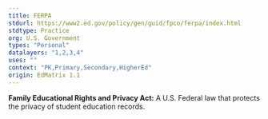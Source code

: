 ```yaml
---
title: FERPA
stdurl: https://www2.ed.gov/policy/gen/guid/fpco/ferpa/index.html
stdtype: Practice
org: U.S. Government
types: "Personal"
datalayers: "1,2,3,4"
uses: ""
context: "PK,Primary,Secondary,HigherEd"
origin: EdMatrix 1.1
---
```

**Family Educational Rights and Privacy Act:** A U.S. Federal law that protects the privacy of student education records.
